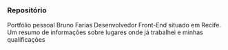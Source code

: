 ### Repositório ###

Portfólio pessoal Bruno Farias Desenvolvedor Front-End situado em Recife. Um resumo de informações sobre lugares onde já trabalhei e minhas qualificações


